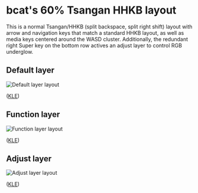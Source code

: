 # bcat's 60% Tsangan HHKB layout

This is a normal Tsangan/HHKB (split backspace, split right shift) layout with
arrow and navigation keys that match a standard HHKB layout, as well as media
keys centered around the WASD cluster. Additionally, the redundant right Super
key on the bottom row actives an adjust layer to control RGB underglow.

## Default layer

![Default layer layout](https://i.imgur.com/et26km2.png)

([KLE](http://www.keyboard-layout-editor.com/#/gists/86b33d75aa6f56d8781ab3d8475f4e77))

## Function layer

![Function layer layout](https://i.imgur.com/SwUddUV.png)

([KLE](http://www.keyboard-layout-editor.com/#/gists/f6311fd7e315de781143b80eb040a551))

## Adjust layer

![Adjust layer layout](https://i.imgur.com/Z6YIxdP.png)

([KLE](http://www.keyboard-layout-editor.com/#/gists/65ac939caec878401603bc36290852d4))
